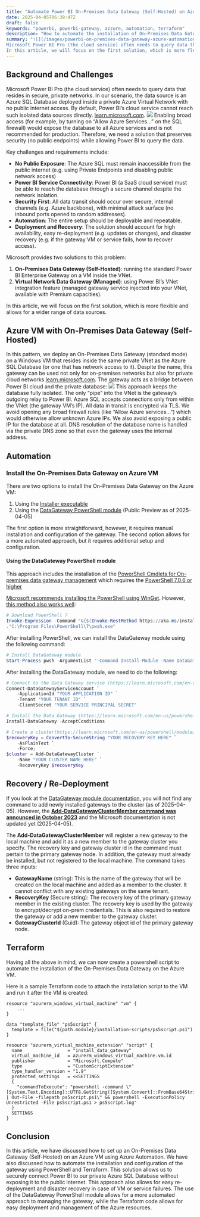 ```yaml
---
title: "Automate Power BI On-Premises Data Gateway (Self-Hosted) on Azure VM"
date: 2025-04-05T06:39:47Z
draft: false
keywords: "powerbi, powerbi-gateway, azzure, automation, terraform"
description: "How to automate the installation of On-Premises Data Gateway on Azure VM"
summary: "![](/images/powerbi-on-premises-data-gateway-azure-automation/gateway-connectivity.png)
Microsoft Power BI Pro (the cloud service) often needs to query data that resides in secure, private networks. In our scenario, the data source is an Azure SQL Database deployed inside a private Azure Virtual Network with no public internet access. By default, Power BI’s cloud service cannot reach such isolated data sources directly​.
In this article, we will focus on the first solution, which is more flexible and allows for a wider range of data sources."
---
```


## Background and Challenges

Microsoft Power BI Pro (the cloud service) often needs to query data that resides in secure, private networks. In our scenario, the data source is an Azure SQL Database deployed inside a private Azure Virtual Network with no public internet access. By default, Power BI’s cloud service cannot reach such isolated data sources directly​. [learn.microsoft.com](https://learn.microsoft.com/en-us/power-bi/guidance/powerbi-implementation-planning-data-gateways). 
![](/images/powerbi-on-premises-data-gateway-azure-automation/no-connectivity-1.png)
Enabling broad access (for example, by turning on “Allow Azure Services…” on the SQL firewall) would expose the database to all Azure services and is not recommended for production​. Therefore, we need a solution that preserves security (no public endpoints) while allowing Power BI to query the data.

Key challenges and requirements include:
- **No Public Exposure**: The Azure SQL must remain inaccessible from the public internet (e.g. using Private Endpoints and disabling public network access)​
- **Power BI Service Connectivity**: Power BI (a SaaS cloud service) must be able to reach the database through a secure channel despite the network isolation.
- **Security First**: All data transit should occur over secure, internal channels (e.g. Azure backbone)​, with minimal attack surface (no inbound ports opened to random addresses).
- **Automation**: The entire setup should be deployable and repeatable.
- **Deployment and Recovery**: The solution should account for high availability, easy re-deployment (e.g. updates or changes), and disaster recovery (e.g. if the gateway VM or service fails, how to recover access).

Microsoft provides two solutions to this problem:
1. **On-Premises Data Gateway (Self-Hosted)**: running the standard Power BI Enterprise Gateway on a VM inside the VNet.
2. **Virtual Network Data Gateway (Managed)**: using Power BI’s VNet integration feature (managed gateway service injected into your VNet, available with Premium capacities).

In this article, we will focus on the first solution, which is more flexible and allows for a wider range of data sources.

## Azure VM with On-Premises Data Gateway (Self-Hosted)

In this pattern, we deploy an On-Premises Data Gateway (standard mode) on a Windows VM that resides inside the same private VNet as the Azure SQL Database (or one that has network access to it). Despite the name, this gateway can be used not only for on-premises networks but also for private cloud networks​ [learn.microsoft.com](https://learn.microsoft.com/en-us/power-bi/guidance/powerbi-implementation-planning-data-gateways). The gateway acts as a bridge between Power BI cloud and the private database:
![](/images/powerbi-on-premises-data-gateway-azure-automation/gateway-connectivity.png)
This approach keeps the database fully isolated. The only “pipe” into the VNet is the gateway’s outgoing relay to Power BI. Azure SQL accepts connections only from within the VNet (the gateway VM’s IP). All data in transit is encrypted via TLS. We avoid opening any broad firewall rules (like “Allow Azure services…”) which would otherwise allow unknown Azure IPs​. We also avoid exposing a public IP for the database at all. DNS resolution of the database name is handled via the private DNS zone so that even the gateway uses the internal address.

## Automation

### Install the On-Premises Data Gateway on Azure VM

There are two options to install the On-Premises Data Gateway on the Azure VM:
1. Using the [Installer executable](https://learn.microsoft.com/en-us/data-integration/gateway/service-gateway-monthly-updates)
2. Using the [DataGateway PowerShell module](https://learn.microsoft.com/en-us/powershell/module/datagateway/?view=datagateway-ps) (Public Preview as of 2025-04-05)

The first option is more straightforward, however, it requires manual installation and configuration of the gateway. The second option allows for a more automated approach, but it requires additional setup and configuration.

#### Using the DataGateway PowerShell module

This approach includes the installation of the [PowerShell Cmdlets for On-premises data gateway management](https://learn.microsoft.com/en-us/powershell/gateway/overview?view=datagateway-ps) which requires the [PowerShell 7.0.6 or higher](https://learn.microsoft.com/en-us/powershell/scripting/install/installing-powershell-on-windows?view=powershell-7.5&viewFallbackFrom=powershell-7&WT.mc_id=THOMASMAURER-blog-thmaure)

[Microsoft recommends installing the PowerShell using WinGet](https://learn.microsoft.com/en-us/powershell/scripting/install/installing-powershell-on-windows?view=powershell-7.5&WT.mc_id=THOMASMAURER-blog-thmaure#install-powershell-using-winget-recommended). However, [this method also works well](https://github.com/PowerShell/PowerShell/blob/master/tools/install-powershell.ps1-README.md):

``` powershell
# Download PowerShell 7
Invoke-Expression -Command "&{$(Invoke-RestMethod https://aka.ms/install-powershell.ps1)} -UseMSI -Quiet"
."C:\Program Files\PowerShell\7\pwsh.exe"
```

After installing PowerShell, we can install the DataGateway module using the following command:

``` powershell
# Install DataGateway module
Start-Process pwsh -ArgumentList "-Command Install-Module -Name DataGateway -Force" -Wait
```

After installing the DataGateway module, we need to do the following:

``` powershell
# Connect to the Data Gateway service (https://learn.microsoft.com/en-us/powershell/module/datagateway.profile/connect-datagatewayserviceaccount?view=datagateway-ps)
Connect-DataGatewayServiceAccount `
    -ApplicationId "YOUR APPLICATION ID" `
    -Tenant "YOUR TENANT ID" `
    -ClientSecret "YOUR SERVICE PRINCIPAL SECRET"

# Install the Data Gateway (https://learn.microsoft.com/en-us/powershell/module/datagateway/install-datagateway?view=datagateway-ps)
Install-DataGateway -AcceptConditions

# Create a cluster(https://learn.microsoft.com/en-us/powershell/module/datagateway/add-datagatewaycluster?view=datagateway-ps)
$recoveryKey = ConvertTo-SecureString "YOUR RECOVERY KEY HERE" `
    -AsPlainText `
    -Force;
$cluster = Add-DataGatewayCluster `
    -Name "YOUR CLUSTER NAME HERE" `
    -RecoveryKey $recoveryKey
```

## Recovery / Re-Deployment

If you look at the [DataGateway module documentation](https://learn.microsoft.com/en-us/powershell/module/datagateway/?view=datagateway-ps), you will not find any command to add newly installed gateways to the cluster (as of 2025-04-05). However, the **[Add-DataGatewayClusterMember command was announced in October 2023](https://powerbi.microsoft.com/en-in/blog/on-premises-data-gateway-october-2023-release/)** and the Microsoft documentation is not updated yet (2025-04-05).

The **Add-DataGatewayClusterMember** will register a new gateway to the local machine and add it as a new member to the gateway cluster you specify. The recovery key and gateway cluster id in the command must pertain to the primary gateway node. In addition, the gateway must already be installed, but not registered to the local machine. The command takes three inputs:
- **GatewayName** (string): This is the name of the gateway that will be created on the local machine and added as a member to the cluster. It cannot conflict with any existing gateways on the same tenant.
- **RecoveryKey** (Secure string): The recovery key of the primary gateway member in the existing cluster. The recovery key is used by the gateway to encrypt/decrypt on-prem credentials. This is also required to restore the gateway or add a new member to the gateway cluster.
- **GatewayClusterId** (Guid): The gateway object id of the primary gateway node.

## Terraform

Having all the above in mind, we can now create a powershell script to automate the installation of the On-Premises Data Gateway on the Azure VM.

Here is a sample Terraform code to attach the installation script to the VM and run it after the VM is created:

``` hcl
resource "azurerm_windows_virtual_machine" "vm" {
    ...
}

data "template_file" "ps5script" {
  template = file("${path.module}/installation-scripts/ps5script.ps1")
}

resource "azurerm_virtual_machine_extension" "script" {
  name                 = "install_data_gateway"
  virtual_machine_id   = azurerm_windows_virtual_machine.vm.id
  publisher            = "Microsoft.Compute"
  type                 = "CustomScriptExtension"
  type_handler_version = "1.9"
  protected_settings   = <<SETTINGS
  {
    "commandToExecute": "powershell -command \"[System.Text.Encoding]::UTF8.GetString([System.Convert]::FromBase64String('${base64encode(data.template_file.ps5script.rendered)}')) | Out-File -filepath ps5script.ps1\" && powershell -ExecutionPolicy Unrestricted -File ps5script.ps1 > ps5script.log"
  }
  SETTINGS
}
```

## Conclusion
In this article, we have discussed how to set up an On-Premises Data Gateway (Self-Hosted) on an Azure VM using Azure Automation. We have also discussed how to automate the installation and configuration of the gateway using PowerShell and Terraform. This solution allows us to securely connect Power BI to our private Azure SQL Database without exposing it to the public internet.
This approach also allows for easy re-deployment and disaster recovery in case of VM or service failures. The use of the DataGateway PowerShell module allows for a more automated approach to managing the gateway, while the Terraform code allows for easy deployment and management of the Azure resources.